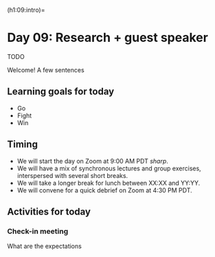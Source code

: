(h1:09:intro)=
# Day 09: Research + guest speaker

TODO





Welcome! 
A few sentences



## Learning goals for today

- Go
- Fight
- Win


## Timing

- We will start the day on Zoom at 9:00 AM PDT _sharp_.
- We will have a mix of synchronous lectures and group exercises, interspersed with several short breaks.
- We will take a longer break for lunch between XX:XX and YY:YY.
- We will convene for a quick debrief on Zoom at 4:30 PM PDT.



## Activities for today

### Check-in meeting

What are the expectations